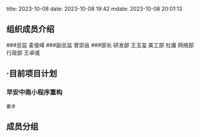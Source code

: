 title: 2023-10-08
date: 2023-10-08 19:42
mdate: 2023-10-08 20:01:13

## 组织成员介绍
###总监 
    麦俊峰
###副总监 
    曾崇岳
###部长 
    研发部 王玉玺
    美工部 杜庸
    网络部
    行政部 王卓彧

## ·目前项目计划
###    早安中南小程序重构
    要求  
    
## 成员分组
    